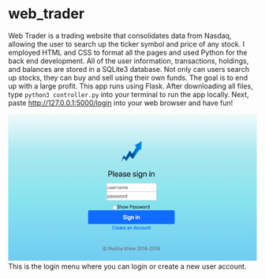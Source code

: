 # web_trader
Web Trader is a trading website that consolidates data from Nasdaq, allowing the user to search up the ticker symbol and price of any stock. I employed HTML and CSS to format all the pages and used Python for the back end development. All of the user information, transactions, holdings, and balances are stored in a SQLite3 database. Not only can users search up stocks, they can buy and sell using their own funds. The goal is to end up with a large profit. 
This app runs using Flask. After downloading all files, type `python3 controller.py` into your terminal to run the app locally. Next, paste http://127.0.0.1:5000/login into your web browser and have fun!

![Login menu](static/login.png?raw=true "Login menu")
This is the login menu where you can login or create a new user account. 
